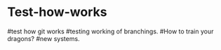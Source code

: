 # Test-how-works
#test how git works
#testing working of branchings.
#How to train your dragons?
#new systems.
